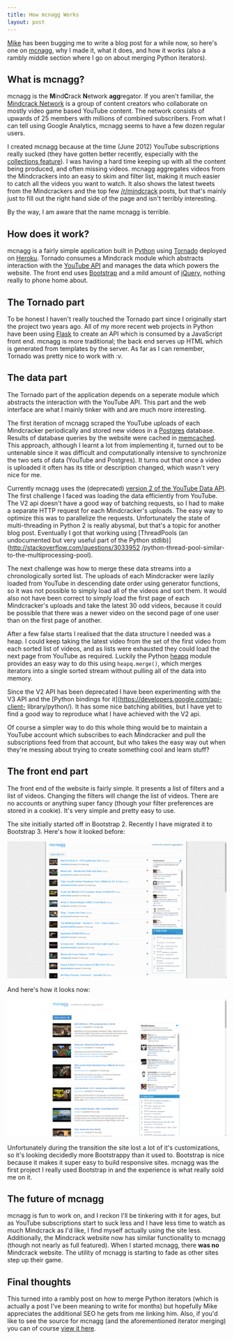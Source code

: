 ```yaml
---
title: How mcnagg Works
layout: post
---
```


[Mike](http://icbmikeblag.azurewebsites.net/) has been bugging me to write a
blog post for a while now, so here's one on [mcnagg](http://mcnagg.tv), why I
made it, what it does, and how it works (also a rambly middle section where I go
on about merging Python iterators).

## What is mcnagg?

mcnagg is the **M**ind**C**rack **N**etwork **agg**regator. If you aren't
familiar, the [Mindcrack Network](http://mindcracklp.com/) is a group of content
creators who collaborate on mostly video game based YouTube content. The network
consists of upwards of 25 members with millions of combined subscribers. From
what I can tell using Google Analytics, mcnagg seems to have a few dozen regular
users.

I created mcnagg because at the time (June 2012) YouTube subscriptions really
sucked (they have gotten better recently, especially with the [collections
feature](https://support.google.com/youtube/answer/3123405?hl=en)). I was having
a hard time keeping up with all the content being produced, and often missing
videos. mcnagg aggregates videos from the Mindcrackers into an easy to skim and
filter list, making it much easier to catch all the videos you want to watch. It
also shows the latest tweets from the Mindcrackers and the top few
[/r/mindcrack](https://reddit.com/r/mindcrack) posts, but that's mainly just to
fill out the right hand side of the page and isn't terribly interesting.

By the way, I am aware that the name mcnagg is terrible.

## How does it work?

mcnagg is a fairly simple application built in [Python](https://www.python.org/)
using [Tornado](http://www.tornadoweb.org) deployed on [Heroku](www.heroku.com).
Tornado consumes a Mindcrack module which abstracts interaction with the
[YouTube API](https://developers.google.com/youtube/) and manages the data which
powers the website. The front end uses [Bootstrap](http://getbootstrap.com/) and
a mild amount of [jQuery](http://jquery.com/), nothing really to phone home
about.

## The Tornado part

To be honest I haven't really touched the Tornado part since I originally start
the project two years ago. All of my more recent web projects in Python have
been using [Flask](http://flask.pocoo.org/) to create an API which is consumed
by a JavaScript front end. mcnagg is more traditional; the back end serves up
HTML which is generated from templates by the server. As far as I can remember,
Tornado was pretty nice to work with :v.

## The data part

The Tornado part of the application depends on a seperate module which abstracts
the interaction with the YouTube API. This part and the web interface are what I
mainly tinker with and are much more interesting.

The first iteration of mcnagg scraped the YouTube uploads of each Mindcracker
periodically and stored new videos in a [Postgres](http://www.postgresql.org/)
database. Results of database queries by the website were cached in
[memcached](http://memcached.org/). This approach, although I learnt a lot from
implementing it, turned out to be untenable since it was difficult and
computationally intensive to synchronize the two sets of data (YouTube and
Postgres). It turns out that once a video is uploaded it often has its title or
description changed, which wasn't very nice for me.

Currently mcnagg uses the (deprecated) [version 2 of the YouTube Data
API](https://developers.google.com/youtube/2.0/reference).  The first challenge
I faced was loading the data efficiently from YouTube. The V2 api doesn't have a
good way of batching requests, so I had to make a separate HTTP request for each
Mindcracker's uploads. The easy way to optimize this was to parallelize the
requests. Unfortunately the state of multi-threading in Python 2 is really
abysmal, but that's a topic for another blog post. Eventually I got that working
using [ThreadPools (an undocumented but very useful part of the Python
stdlib)](http://stackoverflow.com/questions/3033952 /python-thread-pool-similar-
to-the-multiprocessing-pool).

The next challenge was how to merge these data streams into a chronologically
sorted list. The uploads of each Mindcracker were lazily loaded from YouTube in
descending date order using generator functions, so it was not possible to
simply load all of the videos and sort them. It would also not have been correct
to simply load the first page of each Mindcracker's uploads and take the latest
30 odd videos, because it could be possible that there was a newer video on the
second page of one user than on the first page of another.

After a few false starts I realised that the data structure I needed was a heap.
I could keep taking the latest video from the set of the first video from each
sorted list of videos, and as lists were exhausted they could load the next page
from YouTube as required. Luckily the Python
[heapq](https://docs.python.org/2/library/heapq.html) module provides an easy
way to do this using `heapq.merge()`, which merges iterators into a single
sorted stream without pulling all of the data into memory.

Since the V2 API has been deprecated I have been experimenting with the V3 API
and the [Python bindings for it](https://developers.google.com/api-client-
library/python/). It has some nice batching abilities, but I have yet to find a
good way to reproduce what I have achieved with the V2 api.

Of course a simpler way to do this whole thing would be to maintain a YouTube
account which subscribes to each Mindcracker and pull the subscriptions feed
from that account, but who takes the easy way out when they're messing about
trying to create something cool and learn stuff?

## The front end part

The front end of the website is fairly simple. It presents a list of filters and
a list of videos. Changing the filters will change the list of videos. There are
no accounts or anything super fancy (though your filter preferences are stored
in a cookie). It's very simple and pretty easy to use.

The site initially started off in Bootstrap 2. Recently I have migrated it to
Bootstrap 3. Here's how it looked before:

[![mcnagg using Bootstrap 2](/assets/mcnagg_bootstrap2.png "mcnagg using Bootstrap 2")](/assets/mcnagg_bootstrap2.png)

And here's how it looks now:

[![mcnagg using Bootstrap 3](/assets/mcnagg_bootstrap3.png "mcnagg using Bootstrap 3")](/assets/mcnagg_bootstrap3.png)

Unfortunately during the transition the site lost a lot of it's customizations,
so it's looking decidedly more Bootstrappy than it used to. Bootstrap is nice
because it makes it super easy to build responsive sites. mcnagg was the first
project I really used Bootstrap in and the experience is what really sold me on
it.

## The future of mcnagg

mcnagg is fun to work on, and I reckon I'll be tinkering with it for ages, but
as YouTube subscriptions start to suck less and I have less time to watch as
much Mindcrack as I'd like, I find myself actually using the site less.
Additionally, the Mindcrack website now has similar functionality to mcnagg
(though not nearly as full featured). When I started mcnagg, there **was no**
Mindcrack website. The utility of mcnagg is starting to fade as other sites step
up their game.

## Final thoughts

This turned into a rambly post on how to merge Python iterators (which is
actually a post I've been meaning to write for months) but hopefully Mike
appreciates the additional SEO he gets from me linking him. Also, if you'd like
to see the source for mcnagg (and the aforementioned iterator merging) you can
of course [view it here](https://github.com/bighuggies/mcnagg).

